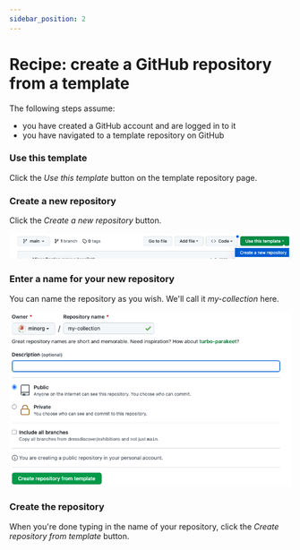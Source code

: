 ```yaml
---
sidebar_position: 2
---
```


# Recipe: create a GitHub repository from a template

The following steps assume:

* you have created a GitHub account and are logged in to it
* you have navigated to a template repository on GitHub 


### Use this template

Click the *Use this template* button on the template repository page.


### Create a new repository

Click the *Create a new repository* button.

![Screenshot of using this template in GitHub](use-this-template.png)



### Enter a name for your new repository

You can name the repository as you wish. We'll call it *my-collection* here.

![Screenshot of creating a new repository in GitHub](create-new-repository.png)



### Create the repository

When you're done typing in the name of your repository, click the *Create repository from template* button.
